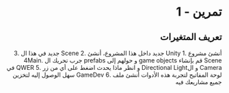 <div dir=rtl>
  
#  تمرين - 1

## تعريف المتغيرات

أنشئ مشروع .1 Unity جديد 
داخل هذا المشروع، أنشئ .2 Scene  جديد 
في هذا ال .3 Scene قم بإنشاء game objects و حولهم إلى prefabs
جرب تحريك ال .4Main Camera و الDirectional Light و انظر ماذا يحدث
اضغط على أي من زر .5 QWER في لوحة المفاتيح لتجربة هذه الأدوات
أنشئ ملف .6 GameDev سهل الوصول إليه لتخزين جميع مشاريعك فيه

</div>
